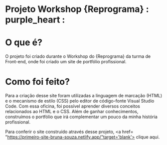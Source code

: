# Projeto Workshop {Reprograma} : purple_heart :

# O que é?
O projeto foi criado durante o Workshop do {Reprograma} da turma de Front-end, onde foi criado um site de portfólio profissional.

# Como foi feito?
Para a criação desse site foram utilizadas a linguagem de marcação (HTML) e o mecanismo de estilo (CSS) pelo editor de código-fonte Visual Studio Code. Com essa oficina, foi possível aprender diversos conceitos relacionados ao HTML e o CSS. Além de ganhar conhecimentos, construímos o portfólio que irá complementar um pouco da minha história profissional.

Para conferir o site construído através desse projeto, <a href= "https://primeiro-site-bruna-souza.netlify.app/"target='blank'> clique aqui. </a>   